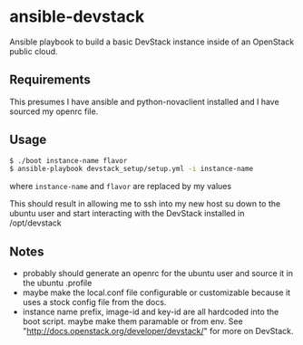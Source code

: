 # ansible-devstack
Ansible playbook to build a basic DevStack instance inside of an OpenStack public cloud.

Requirements
------------
This presumes I have ansible and python-novaclient installed and I have sourced my openrc file.

Usage
-----
```bash
$ ./boot instance-name flavor
$ ansible-playbook devstack_setup/setup.yml -i instance-name
```
where ```instance-name``` and ```flavor``` are replaced by my values

This should result in allowing me to ssh into my new host su down to the ubuntu user and start interacting with the DevStack installed in /opt/devstack

Notes
-----
* probably should generate an openrc for the ubuntu user and source it in the ubuntu .profile
* maybe make the local.conf file configurable or customizable because it uses a stock config file from the docs.
* instance name prefix, image-id and key-id are all hardcoded into the boot script.  maybe make them paramable or from env. 
See "http://docs.openstack.org/developer/devstack/" for more on DevStack.
